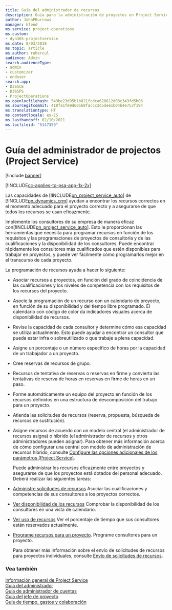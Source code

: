 ```yaml
---
title: Guía del administrador de recursos
description: Guía para la administración de proyectos en Project Service
author: JohnPBurrows
manager: kfend
ms.service: project-operations
ms.custom:
- dyn365-projectservice
ms.date: 8/03/2018
ms.topic: article
ms.author: ruhercul
audience: Admin
search.audienceType:
- admin
- customizer
- enduser
search.app:
- D365CE
- D365PS
- ProjectOperations
ms.openlocfilehash: 543be23d95b1b821fcdca628612d03c343fd5b06
ms.sourcegitcommit: 418fa1fe9d605b8faccc2d5dee1b04b4e753f194
ms.translationtype: HT
ms.contentlocale: es-ES
ms.lasthandoff: 02/10/2021
ms.locfileid: "5147359"
---
```

# <a name="resource-manager-guide-project-service"></a>Guía del administrador de projectos (Project Service)

[!include [banner](../includes/psa-now-project-operations.md)]

[!INCLUDE[cc-applies-to-psa-app-1x-2x](../includes/cc-applies-to-psa-app-1x-2x.md)]

Las capacidades de [!INCLUDE[pn_project_service_auto](../includes/pn-project-service-auto.md)] de [!INCLUDE[pn_dynamics_crm](../includes/pn-dynamics-crm.md)] ayudan a encontrar los recursos correctos en el momento adecuado para el proyecto correcto y a asegurarse de que todos los recursos se usan eficazmente.  
  
 Implemente los consultores de su empresa de manera eficaz con[!INCLUDE[pn_project_service_auto](../includes/pn-project-service-auto.md)]. Esto le proporcionan las herramientas que necesita para programar recursos en función de los requisitos y las programaciones de proyectos de consultoría y de las cualificaciones y la disponibilidad de los consultores. Puede encontrar rápidamente los consultores más cualificados que estén disponibles para trabajar en proyectos, y puede ver fácilmente cómo programarlos mejor en el transcurso de cada proyecto.  
  
 La programación de recursos ayuda a hacer lo siguiente:  
  
- Asociar recursos a proyectos, en función del grado de coincidencia de las cualificaciones y los niveles de competencia con los requisitos de los recursos del proyecto.  
  
- Asocie la programación de un recurso con un calendario de proyecto, en función de su disponibilidad y del tiempo libre programado. El calendario con código de color da indicadores visuales acerca de disponibilidad de recursos.  
  
- Revise la capacidad de cada consultor y determine cómo esa capacidad se utiliza actualmente. Esto puede ayudar a encontrar un consultor que pueda estar infra o sobreutilizado o que trabaje a plena capacidad.  
  
- Asigne un porcentaje o un número específico de horas por la capacidad de un trabajador a un proyecto.  
  
- Cree reservas de recursos de grupo.  
  
- Recursos de tentativa de reservas o reservas en firme y convierta las tentativas de reserva de horas en reservas en firme de horas en un paso.  
  
- Forme automáticamente un equipo del proyecto en función de los recursos definidos en una estructura de descomposición del trabajo para un proyecto.  
  
- Atienda las solicitudes de recursos (reserva, propuesta, búsqueda de recursos de sustitución).  
  
- Asigne recursos de acuerdo con un modelo central (el administrador de recursos asigna) o híbrido (el administrador de recursos y otros administradores pueden asignar). Para obtener más información acerca de cómo configurar una central con modelo de administración de recursos híbrido, consulte [Configure las opciones adicionales de los parámetros (Project Service)](../psa/configure-additional-parameters-settings.md).  
  
  Puede administrar los recursos eficazmente entre proyectos y asegurarse de que los proyectos está dotados del personal adecuado. Deberá realizar las siguientes tareas:  
  
- [Administre solicitudes de recursos](../psa/manage-resource-requests.md) Asociar las cualificaciones y competencias de sus consultores a los proyectos correctos.  
  
- [Ver disponibilidad de los recursos](../psa/view-resource-availability.md) Comprobar la disponibilidad de los consultores en una vista de calendario.  
  
- [Ver uso de recursos](../psa/view-resource-utilization.md) Ver el porcentaje de tiempo que sus consultores están reservados actualmente.  
  
- [Programe recursos para un proyecto](../psa/schedule-resources-project.md). Programe consultores para un proyecto.  
  
  Para obtener más información sobre el envío de solicitudes de recursos para proyectos individuales, consulte [Envío de solicitudes de recursos](../psa/submit-resource-requests.md).  
  
### <a name="see-also"></a>Vea también  
 [Información general de Project Service](../psa/overview.md)   
 [Guía del administrador](../psa/admin-guide.md)   
 [Guía de administrador de cuentas](../psa/account-manager-guide.md)   
 [Guía del jefe de proyecto](../psa/project-manager-guide.md)   
 [Guía de tiempo, gastos y colaboración](../psa/time-expense-collaboration-guide.md)
